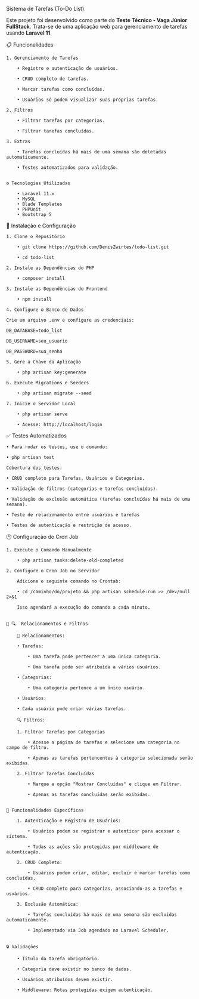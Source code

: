 Sistema de Tarefas (To-Do List)

Este projeto foi desenvolvido como parte do **Teste Técnico - Vaga Júnior FullStack**. Trata-se de uma aplicação web para gerenciamento de tarefas usando **Laravel 11**.


 📋 Funcionalidades

    1. Gerenciamento de Tarefas

        • Registro e autenticação de usuários.

        • CRUD completo de tarefas.

        • Marcar tarefas como concluídas.

        • Usuários só podem visualizar suas próprias tarefas.

    2. Filtros

        • Filtrar tarefas por categorias.

        • Filtrar tarefas concluídas.

    3. Extras

        • Tarefas concluídas há mais de uma semana são deletadas automaticamente.

        • Testes automatizados para validação.


    ⚙️ Tecnologias Utilizadas

        • Laravel 11.x
        • MySQL
        • Blade Templates
        • PHPUnit  
        • Bootstrap 5


 🚀 Instalação e Configuração

    1. Clone o Repositório 

        • git clone https://github.com/DenisZwirtes/todo-list.git

        • cd todo-list

    2. Instale as Dependências do PHP

        • composer install

    3. Instale as Dependências do Frontend

        • npm install

    4. Configure o Banco de Dados 

    Crie um arquivo .env e configure as credenciais:
    
    DB_DATABASE=todo_list

    DB_USERNAME=seu_usuario

    DB_PASSWORD=sua_senha

    5. Gere a Chave da Aplicação 

        • php artisan key:generate

    6. Execute Migrations e Seeders

        • php artisan migrate --seed

    7. Inicie o Servidor Local

        • php artisan serve

        • Acesse: http://localhost/login


✅ Testes Automatizados

    • Para rodar os testes, use o comando:
    
    • php artisan test

    Cobertura dos testes:

    • CRUD completo para Tarefas, Usuários e Categorias.

    • Validação de filtros (categorias e tarefas concluídas).

    • Validação de exclusão automática (tarefas concluídas há mais de uma semana).

    • Teste de relacionamento entre usuários e tarefas

    • Testes de autenticação e restrição de acesso.


 🕒 Configuração do Cron Job

    1. Execute o Comando Manualmente

        • php artisan tasks:delete-old-completed

    2. Configure o Cron Job no Servidor

        Adicione o seguinte comando no Crontab:

        • cd /caminho/do/projeto && php artisan schedule:run >> /dev/null 2>&1

        Isso agendará a execução do comando a cada minuto.


    🤝 🔍  Relacionamentos e Filtros

        🤝 Relacionamentos:

        • Tarefas:

            • Uma tarefa pode pertencer a uma única categoria.

            • Uma tarefa pode ser atribuída a vários usuários.

        • Categorias:

            • Uma categoria pertence a um único usuário.

        • Usuários:

        • Cada usuário pode criar várias tarefas.

        🔍 Filtros:

        1. Filtrar Tarefas por Categorias

            • Acesse a página de tarefas e selecione uma categoria no campo de filtro.

            • Apenas as tarefas pertencentes à categoria selecionada serão exibidas.

        2. Filtrar Tarefas Concluídas

            • Marque a opção "Mostrar Concluídas" e clique em Filtrar.

            • Apenas as tarefas concluídas serão exibidas.


    🌟 Funcionalidades Específicas

        1. Autenticação e Registro de Usuários:

            • Usuários podem se registrar e autenticar para acessar o sistema.

            • Todas as ações são protegidas por middleware de autenticação.

        2. CRUD Completo:

            • Usuários podem criar, editar, excluir e marcar tarefas como concluídas.

            • CRUD completo para categorias, associando-as a tarefas e usuários.

        3. Exclusão Automática:

            • Tarefas concluídas há mais de uma semana são excluídas automaticamente.

            • Implementado via Job agendado no Laravel Scheduler.


    🔒 Validações

        • Título da tarefa obrigatório.

        • Categoria deve existir no banco de dados.

        • Usuários atribuídos devem existir.

        • Middleware: Rotas protegidas exigem autenticação.

